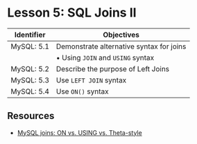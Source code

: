 # Lesson 5: SQL Joins II

Identifier   | Objectives
-------------|------------
MySQL: 5.1   | Demonstrate alternative syntax for joins
             | &bull; Using `JOIN` and `USING` syntax
MySQL: 5.2   | Describe the purpose of Left Joins
MySQL: 5.3   | Use `LEFT JOIN` syntax
MySQL: 5.4   | Use `ON()` syntax

## Resources
- [MySQL joins: ON vs. USING vs. Theta-style](http://code.openark.org/blog/mysql/mysql-joins-on-vs-using-vs-theta-style)